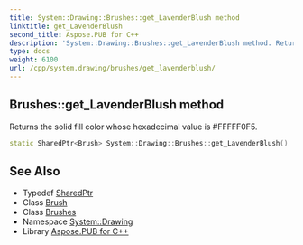```yaml
---
title: System::Drawing::Brushes::get_LavenderBlush method
linktitle: get_LavenderBlush
second_title: Aspose.PUB for C++
description: 'System::Drawing::Brushes::get_LavenderBlush method. Returns the solid fill color whose hexadecimal value is #FFFFF0F5 in C++.'
type: docs
weight: 6100
url: /cpp/system.drawing/brushes/get_lavenderblush/
---
```

## Brushes::get_LavenderBlush method


Returns the solid fill color whose hexadecimal value is #FFFFF0F5.

```cpp
static SharedPtr<Brush> System::Drawing::Brushes::get_LavenderBlush()
```

## See Also

* Typedef [SharedPtr](../../../system/sharedptr/)
* Class [Brush](../../brush/)
* Class [Brushes](../)
* Namespace [System::Drawing](../../)
* Library [Aspose.PUB for C++](../../../)
